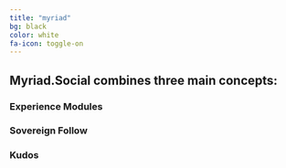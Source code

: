 ```yaml
---
title: "myriad"
bg: black
color: white
fa-icon: toggle-on
---
```


## Myriad.Social combines three main concepts:

### Experience Modules

### Sovereign Follow

### Kudos
